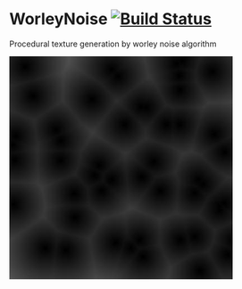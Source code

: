 # WorleyNoise [![Build Status](https://travis-ci.org/damuopel/WorleyNoise.svg?branch=master)](https://travis-ci.org/damuopel/WorleyNoise)

Procedural texture generation by worley noise algorithm

![Alt text](https://github.com/damuopel/WorleyNoise/blob/master/Example.jpg)